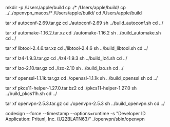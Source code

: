 mkdir -p /Users/apple/build
cp ./* /Users/apple/build/
cp ../../openvpn_macos/* /Users/apple/build/
cd /Users/apple/build

tar xf autoconf-2.69.tar.gz
cd ./autoconf-2.69
sh ../build_autoconf.sh
cd ../

tar xf automake-1.16.2.tar.xz
cd ./automake-1.16.2
sh ../build_automake.sh
cd ../

tar xf libtool-2.4.6.tar.xz
cd ./libtool-2.4.6
sh ../build_libtool.sh
cd ../



tar xf lz4-1.9.3.tar.gz
cd ./lz4-1.9.3
sh ../build_lz4.sh
cd ../

tar xf lzo-2.10.tar.gz
cd ./lzo-2.10
sh ../build_lzo.sh
cd ../

tar xf openssl-1.1.1k.tar.gz
cd ./openssl-1.1.1k
sh ../build_openssl.sh
cd ../

tar xf pkcs11-helper-1.27.0.tar.bz2
cd ./pkcs11-helper-1.27.0
sh ../build_pkcs11h.sh
cd ../

tar xf openvpn-2.5.3.tar.gz
cd ./openvpn-2.5.3
sh ../build_openvpn.sh
cd ../


codesign --force --timestamp --options=runtime -s "Developer ID Application: Pritunl, Inc. (U22BLATN63)" ./openvpn/sbin/openvpn
